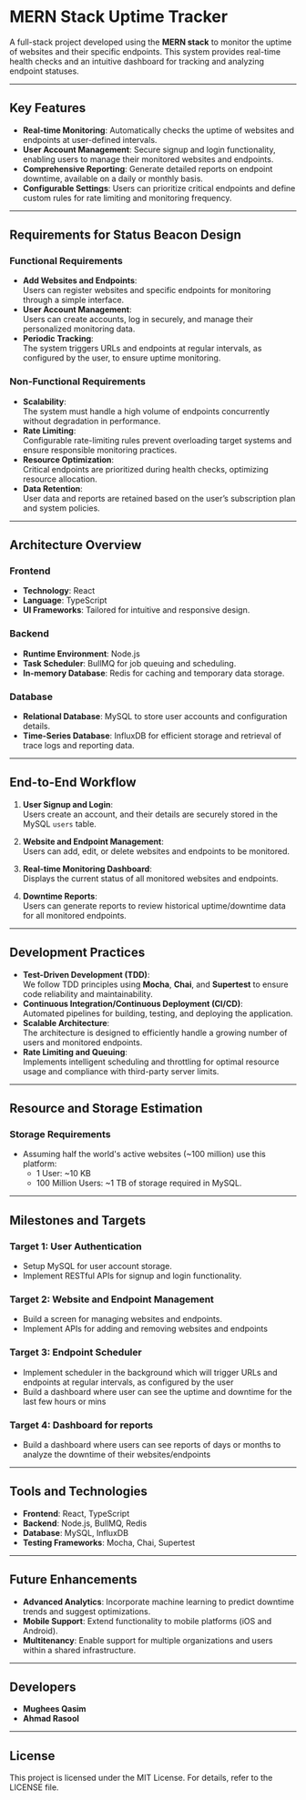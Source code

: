 # MERN Stack Uptime Tracker

A full-stack project developed using the **MERN stack** to monitor the uptime of websites and their specific endpoints. This system provides real-time health checks and an intuitive dashboard for tracking and analyzing endpoint statuses.

---

## Key Features

- **Real-time Monitoring**: Automatically checks the uptime of websites and endpoints at user-defined intervals.
- **User Account Management**: Secure signup and login functionality, enabling users to manage their monitored websites and endpoints.
- **Comprehensive Reporting**: Generate detailed reports on endpoint downtime, available on a daily or monthly basis.
- **Configurable Settings**: Users can prioritize critical endpoints and define custom rules for rate limiting and monitoring frequency.

---

## Requirements for Status Beacon Design

### Functional Requirements
- **Add Websites and Endpoints**:  
  Users can register websites and specific endpoints for monitoring through a simple interface.
- **User Account Management**:  
  Users can create accounts, log in securely, and manage their personalized monitoring data.
- **Periodic Tracking**:  
  The system triggers URLs and endpoints at regular intervals, as configured by the user, to ensure uptime monitoring.

### Non-Functional Requirements
- **Scalability**:  
  The system must handle a high volume of endpoints concurrently without degradation in performance.
- **Rate Limiting**:  
  Configurable rate-limiting rules prevent overloading target systems and ensure responsible monitoring practices.
- **Resource Optimization**:  
  Critical endpoints are prioritized during health checks, optimizing resource allocation.
- **Data Retention**:  
  User data and reports are retained based on the user’s subscription plan and system policies.

---

## Architecture Overview

### Frontend
- **Technology**: React
- **Language**: TypeScript
- **UI Frameworks**: Tailored for intuitive and responsive design.

### Backend
- **Runtime Environment**: Node.js
- **Task Scheduler**: BullMQ for job queuing and scheduling.
- **In-memory Database**: Redis for caching and temporary data storage.

### Database
- **Relational Database**: MySQL to store user accounts and configuration details.
- **Time-Series Database**: InfluxDB for efficient storage and retrieval of trace logs and reporting data.

---

## End-to-End Workflow

1. **User Signup and Login**:  
   Users create an account, and their details are securely stored in the MySQL `users` table.  
   
2. **Website and Endpoint Management**:  
   Users can add, edit, or delete websites and endpoints to be monitored.  

3. **Real-time Monitoring Dashboard**:  
   Displays the current status of all monitored websites and endpoints.  

4. **Downtime Reports**:  
   Users can generate reports to review historical uptime/downtime data for all monitored endpoints.

---

## Development Practices

- **Test-Driven Development (TDD)**:  
  We follow TDD principles using **Mocha**, **Chai**, and **Supertest** to ensure code reliability and maintainability.
- **Continuous Integration/Continuous Deployment (CI/CD)**:  
  Automated pipelines for building, testing, and deploying the application.
- **Scalable Architecture**:  
  The architecture is designed to efficiently handle a growing number of users and monitored endpoints.
- **Rate Limiting and Queuing**:  
  Implements intelligent scheduling and throttling for optimal resource usage and compliance with third-party server limits.

---

## Resource and Storage Estimation

### Storage Requirements
- Assuming half the world's active websites (~100 million) use this platform:
  - 1 User: ~10 KB
  - 100 Million Users: ~1 TB of storage required in MySQL.

---

## Milestones and Targets

### Target 1: User Authentication
- Setup MySQL for user account storage.
- Implement RESTful APIs for signup and login functionality.

### Target 2: Website and Endpoint Management
- Build a screen for managing websites and endpoints.
- Implement APIs for adding and removing websites and endpoints

### Target 3: Endpoint Scheduler
- Implement scheduler in the background which will trigger URLs and endpoints at regular intervals, as configured by the user
- Build a dashboard where user can see the uptime and downtime for the last few hours or mins

### Target 4: Dashboard for reports
- Build a dashboard where users can see reports of days or months to analyze the downtime of their websites/endpoints

---

## Tools and Technologies

- **Frontend**: React, TypeScript
- **Backend**: Node.js, BullMQ, Redis
- **Database**: MySQL, InfluxDB
- **Testing Frameworks**: Mocha, Chai, Supertest

---

## Future Enhancements

- **Advanced Analytics**: Incorporate machine learning to predict downtime trends and suggest optimizations.
- **Mobile Support**: Extend functionality to mobile platforms (iOS and Android).
- **Multitenancy**: Enable support for multiple organizations and users within a shared infrastructure.

---


## Developers

- **Mughees Qasim**
- **Ahmad Rasool** 

---

## License

This project is licensed under the MIT License. For details, refer to the LICENSE file.
